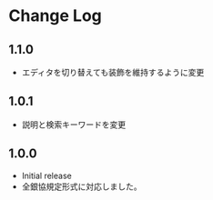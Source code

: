 # Change Log

## 1.1.0

- エディタを切り替えても装飾を維持するように変更

## 1.0.1

- 説明と検索キーワードを変更

## 1.0.0

- Initial release
- 全銀協規定形式に対応しました。
